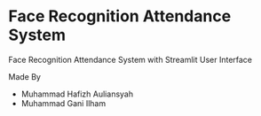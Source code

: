 # Face Recognition Attendance System
Face Recognition Attendance System with Streamlit User Interface

Made By 
- Muhammad Hafizh Auliansyah
- Muhammad Gani Ilham
